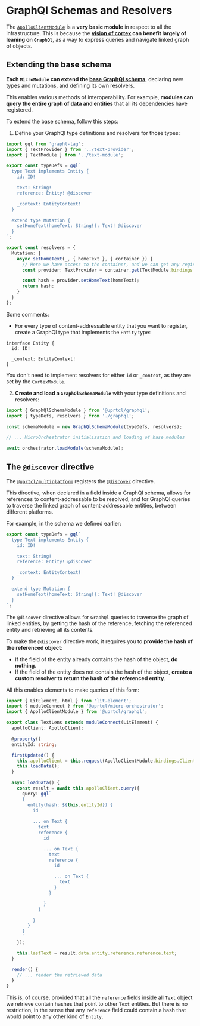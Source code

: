 # GraphQl Schemas and Resolvers

The [`ApolloClientModule`](https://github.com/uprtcl/js-uprtcl/blob/develop/packages/graphql/src/apollo-client.module.ts) is a **very basic module** in respect to all the infrastructure. This is because the **[vision of cortex](/guides/cortex/what-is-cortex.html#vision) can benefit largely of leaning on `GraphQl`**, as a way to express queries and navigate linked graph of objects.

## Extending the base schema

**Each `MicroModule` can extend the [base GraphQl schema](https://github.com/uprtcl/js-uprtcl/blob/develop/packages/graphql/src/base-schema.ts)**, declaring new types and mutations, and defining its own resolvers.

This enables various methods of interoperability. For example, **modules can query the entire graph of data and entities** that all its dependencies have registered.

To extend the base schema, follow this steps:

1. Define your GraphQl type definitions and resolvers for those types:

```ts
import gql from 'graphl-tag';
import { TextProvider } from '../text-provider';
import { TextModule } from '../text-module';

export const typeDefs = gql`
  type Text implements Entity {
    id: ID!

    text: String!
    reference: Entity! @discover

    _context: EntityContext!
  }

  extend type Mutation {
    setHomeText(homeText: String!): Text! @discover
  }
`;

export const resolvers = {
  Mutation: {
    async setHomeText(_, { homeText }, { container }) {
      // Here we have access to the container, and we can get any registered dependencies
      const provider: TextProvider = container.get(TextModule.bindings.TextProvider);

      const hash = provider.setHomeText(homeText);
      return hash;
    }
  }
};
```

Some comments:

- For every type of content-addressable entity that you want to register, create a GraphQl type that implements the `Entity` type:

```
interface Entity {
  id: ID!

  _context: EntityContext!
}
```

You don't need to implement resolvers for either `id` or `_context`, as they are set by the `CortexModule`.

2. **Create and load a `GraphQlSchemaModule`** with your type definitions and resolvers:

```ts
import { GraphQlSchemaModule } from '@uprtcl/graphql';
import { typeDefs, resolvers } from './graphql';

const schemaModule = new GraphQlSchemaModule(typeDefs, resolvers);

// ... MicroOrchestrator initialization and loading of base modules

await orchestrator.loadModule(schemaModule);
```

## The `@discover` directive

The [`@uprtcl/multiplatform`](/modules/packages/uprtcl-multiplatform.html) registers the [`@discover`](https://github.com/uprtcl/js-uprtcl/blob/develop/packages/multiplatform/src/graphql/directives/discover-directive.ts) directive.

This directive, when declared in a field inside a GraphQl schema, allows for references to content-addressable to be resolved, and for GraphQl queries to traverse the linked graph of content-addressable entities, between different platforms.

For example, in the schema we defined earlier:

```ts
export const typeDefs = gql`
  type Text implements Entity {
    id: ID!

    text: String!
    reference: Entity! @discover

    _context: EntityContext!
  }

  extend type Mutation {
    setHomeText(homeText: String!): Text! @discover
  }
`;
```

The `@discover` directive allows for `GraphQl` queries to traverse the graph of linked entities, by getting the hash of the reference, fetching the referenced entity and retrieving all its contents.

To make the `@discover` directive work, it requires you to **provide the hash of the referenced object**:

- If the field of the entity already contains the hash of the object, **do nothing**.
- If the field of the entity does not contain the hash of the object, **create a custom resolver to return the hash of the referenced entity**.

All this enables elements to make queries of this form:

```ts
import { LitElement, html } from 'lit-element';
import { moduleConnect } from '@uprtcl/micro-orchestrator';
import { ApolloClientModule } from '@uprtcl/graphql';

export class TextLens extends moduleConnect(LitElement) {
  apolloClient: ApolloClient;

  @property()
  entityId: string;

  firstUpdated() {
    this.apolloClient = this.request(ApolloClientModule.bindings.Client);
    this.loadData();
  }

  async loadData() {
    const result = await this.apolloClient.query({
      query: gql`
      {
        entity(hash: ${this.entityId}) {
          id
          
          ... on Text {
            text
            reference {
              id

              ... on Text {
                text
                reference {
                  id

                  ... on Text {
                    text
                  }
                }

              }
            }

          }
        }
      }
      `
    });

    this.lastText = result.data.entity.reference.reference.text;
  }

  render() {
    // ... render the retrieved data
  }
}
```

This is, of course, provided that all the `reference` fields inside all `Text` object we retrieve contain hashes that point to other `Text` entities. But there is no restriction, in the sense that any `reference` field could contain a hash that would point to any other kind of `Entity`.